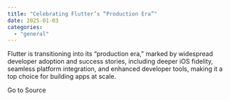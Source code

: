 ```yaml
---
title: "Celebrating Flutter’s “Production Era”"
date: 2025-01-03
categories: 
  - "general"
---
```


Flutter is transitioning into its “production era,” marked by widespread developer adoption and success stories, including deeper iOS fidelity, seamless platform integration, and enhanced developer tools, making it a top choice for building apps at scale.

Go to Source
